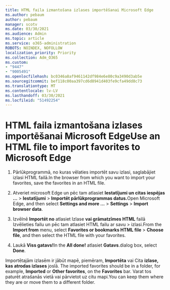 ```yaml
---
title: HTML faila izmantošana izlases importēšanai Microsoft Edge
ms.author: pebaum
author: pebaum
manager: scotv
ms.date: 03/30/2021
ms.audience: Admin
ms.topic: article
ms.service: o365-administration
ROBOTS: NOINDEX, NOFOLLOW
localization_priority: Priority
ms.collection: Adm_O365
ms.custom:
- "9447"
- "9005491"
ms.openlocfilehash: bc0346a8af9461142df984e6e80c9a3490d3ab5e
ms.sourcegitcommit: bef118c00aa397cd6d8941d403fe9cfa49dd8c73
ms.translationtype: MT
ms.contentlocale: lv-LV
ms.lasthandoff: 03/30/2021
ms.locfileid: "51492254"
---
```

# <a name="use-an-html-file-to-import-favorites-to-microsoft-edge"></a><span data-ttu-id="e2919-102">HTML faila izmantošana izlases importēšanai Microsoft Edge</span><span class="sxs-lookup"><span data-stu-id="e2919-102">Use an HTML file to import favorites to Microsoft Edge</span></span>

1. <span data-ttu-id="e2919-103">Pārlūkprogrammā, no kuras vēlaties importēt savu izlasi, saglabājiet izlasi HTML failā.</span><span class="sxs-lookup"><span data-stu-id="e2919-103">In the browser from which you want to import your favorites, save the favorites in an HTML file.</span></span>

1. <span data-ttu-id="e2919-104">Atveriet microsoft Edge un pēc tam atlasiet **Iestatījumi un citas iespējas ...**  >  **Iestatījumi**  >  **Importēt pārlūkprogrammas datus.**</span><span class="sxs-lookup"><span data-stu-id="e2919-104">Open Microsoft Edge, and then select **Settings and more ...** > **Settings** > **Import browser data**.</span></span>

1. <span data-ttu-id="e2919-105">Izvēlnē **Importēt no** atlasiet Izlase **vai grāmatzīmes HTML** failā Izvēlieties failu un pēc tam atlasiet HTML failu ar savu  >  izlasi.</span><span class="sxs-lookup"><span data-stu-id="e2919-105">From the **Import from** menu, select **Favorites or bookmarks HTML file** > **Choose file**, and then select the HTML file with your favorites.</span></span>

1. <span data-ttu-id="e2919-106">Laukā **Viss gatavs!**</span><span class="sxs-lookup"><span data-stu-id="e2919-106">In the **All done!**</span></span> <span data-ttu-id="e2919-107">atlasiet **Gatavs**.</span><span class="sxs-lookup"><span data-stu-id="e2919-107">dialog box, select **Done**.</span></span>

<span data-ttu-id="e2919-108">Importētajām izlasēm ir jābūt mapē, piemēram, **Importēta** vai Cita **izlase, kas atrodas izlases** joslā. </span><span class="sxs-lookup"><span data-stu-id="e2919-108">The imported favorites should be in a folder, for example, **Imported** or **Other favorites**, on the **Favorites** bar.</span></span> <span data-ttu-id="e2919-109">Varat tos paturēt atrašanās vietā vai pārvietot uz citu mapi.</span><span class="sxs-lookup"><span data-stu-id="e2919-109">You can keep them where they are or move them to a different folder.</span></span>